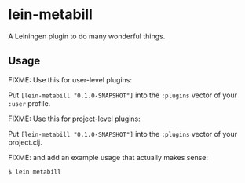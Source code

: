 # lein-metabill

A Leiningen plugin to do many wonderful things.

## Usage

FIXME: Use this for user-level plugins:

Put `[lein-metabill "0.1.0-SNAPSHOT"]` into the `:plugins` vector of your `:user`
profile.

FIXME: Use this for project-level plugins:

Put `[lein-metabill "0.1.0-SNAPSHOT"]` into the `:plugins` vector of your project.clj.

FIXME: and add an example usage that actually makes sense:

    $ lein metabill

